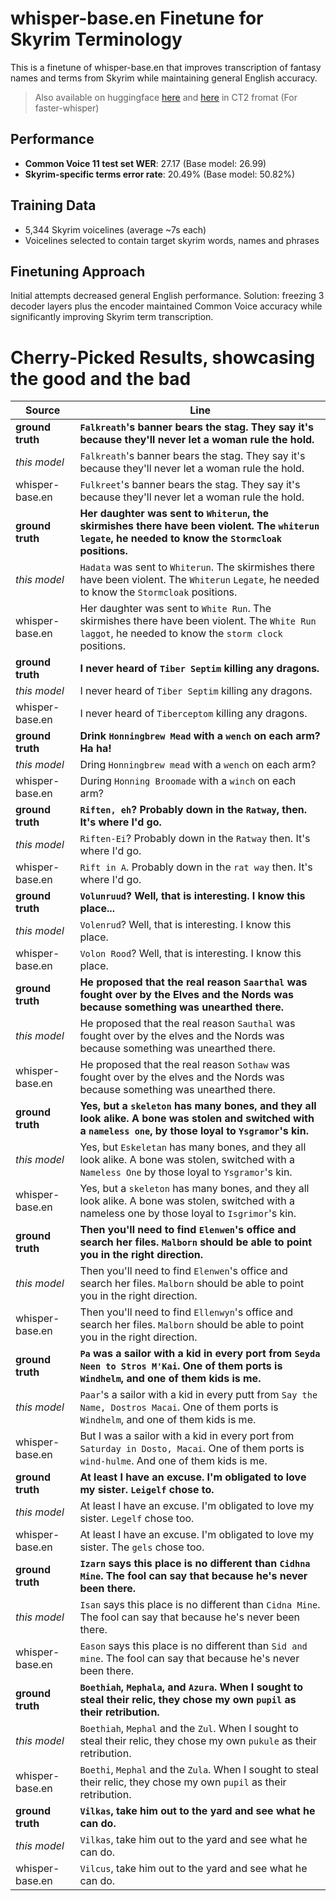 
# whisper-base.en Finetune for Skyrim Terminology

This is a finetune of whisper-base.en that improves transcription of fantasy names and terms from Skyrim while maintaining general English accuracy.

> Also available on huggingface [here](https://huggingface.co/Numbat/skyrim-whisper-base.en) and [here](https://huggingface.co/Numbat/faster-skyrim-whisper-base.en) in CT2 fromat (For faster-whisper)

## Performance

- **Common Voice 11 test set WER**: 27.17 (Base model: 26.99)
- **Skyrim-specific terms error rate**: 20.49% (Base model: 50.82%)

## Training Data

- 5,344 Skyrim voicelines (average ~7s each)
- Voicelines selected to contain target skyrim words, names and phrases

## Finetuning Approach

Initial attempts decreased general English performance. Solution: freezing 3 decoder layers plus the encoder maintained Common Voice accuracy while significantly improving Skyrim term transcription.


# Cherry-Picked Results, showcasing the good and the bad

| Source | Line |
| --- | --- |
| **ground truth** | **`Falkreath`'s banner bears the stag. They say it's because they'll never let a woman rule the hold.** |
| _this model_ | `Falkreath`'s banner bears the stag. They say it's because they'll never let a woman rule the hold. |
| whisper-base.en | `Fulkreet`'s banner bears the stag. They say it's because they'll never let a woman rule the hold. |
| **ground truth** | **Her daughter was sent to `Whiterun`, the skirmishes there have been violent. The `whiterun` `legate`, he needed to know the `Stormcloak` positions.** |
| _this model_ | `Hadata` was sent to `Whiterun`. The skirmishes there have been violent. The `Whiterun` `Legate`, he needed to know the `Stormcloak` positions. |
| whisper-base.en | Her daughter was sent to `White Run`. The skirmishes there have been violent. The `White Run` `laggot`, he needed to know the `storm clock` positions. |
| **ground truth** | **I never heard of `Tiber Septim` killing any dragons.** |
| _this model_ | I never heard of `Tiber Septim` killing any dragons. |
| whisper-base.en | I never heard of `Tiberceptom` killing any dragons. |
| **ground truth** | **Drink `Honningbrew Mead` with a `wench` on each arm? Ha ha!** |
| _this model_ | Dring `Honningbrew mead` with a `wench` on each arm? |
| whisper-base.en | During `Honning Broomade` with a `winch` on each arm? |
| **ground truth** | **`Riften, eh`? Probably down in the `Ratway`, then. It's where I'd go.** |
| _this model_ | `Riften-Ei`? Probably down in the `Ratway` then. It's where I'd go. |
| whisper-base.en | `Rift in A`. Probably down in the `rat way` then. It's where I'd go. |
| **ground truth** | **`Volunruud`? Well, that is interesting. I know this place...** |
| _this model_ | `Volenrud`? Well, that is interesting. I know this place. |
| whisper-base.en | `Volon Rood`? Well, that is interesting. I know this place. |
| **ground truth** | **He proposed that the real reason `Saarthal` was fought over by the Elves and the Nords was because something was unearthed there.** |
| _this model_ | He proposed that the real reason `Sauthal` was fought over by the elves and the Nords was because something was unearthed there. |
| whisper-base.en | He proposed that the real reason `Sothaw` was fought over by the elves and the Nords was because something was unearthed there. |
| **ground truth** | **Yes, but a `skeleton` has many bones, and they all look alike. A bone was stolen and switched with a `nameless one`, by those loyal to `Ysgramor`'s kin.** |
| _this model_ | Yes, but `Eskeletan` has many bones, and they all look alike. A bone was stolen, switched with a `Nameless One` by those loyal to `Ysgramor`'s kin. |
| whisper-base.en | Yes, but a `skeleton` has many bones, and they all look alike. A bone was stolen, switched with a nameless one by those loyal to `Isgrimor`'s kin. |
| **ground truth** | **Then you'll need to find `Elenwen`'s office and search her files. `Malborn` should be able to point you in the right direction.** |
| _this model_ | Then you'll need to find `Elenwen`'s office and search her files. `Malborn` should be able to point you in the right direction. |
| whisper-base.en | Then you'll need to find `Ellenwyn`'s office and search her files. `Malborn` should be able to point you in the right direction. |
| **ground truth** | **`Pa` was a sailor with a kid in every port from `Seyda Neen to Stros M'Kai`. One of them ports is `Windhelm`, and one of them kids is me.** |
| _this model_ | `Paar`'s a sailor with a kid in every putt from `Say the Name, Dostros Macai`. One of them ports is `Windhelm`, and one of them kids is me. |
| whisper-base.en | But I was a sailor with a kid in every port from `Saturday in Dosto, Macai`. One of them ports is `wind-hulme`. And one of them kids is me. |
| **ground truth** | **At least I have an excuse. I'm obligated to love my sister. `Leigelf` chose to.** |
| _this model_ | At least I have an excuse. I'm obligated to love my sister. `Legelf` chose too. |
| whisper-base.en | At least I have an excuse. I'm obligated to love my sister. The `gels` chose too. |
| **ground truth** | **`Izarn` says this place is no different than `Cidhna Mine`. The fool can say that because he's never been there.** |
| _this model_ | `Isan` says this place is no different than `Cidna Mine`. The fool can say that because he's never been there. |
| whisper-base.en | `Eason` says this place is no different than `Sid and mine`. The fool can say that because he's never been there. |
| **ground truth** | **`Boethiah`, `Mephala`, and `Azura`. When I sought to steal their relic, they chose my own `pupil` as their retribution.** |
| _this model_ | `Boethiah`, `Mephal` and the `Zul`. When I sought to steal their relic, they chose my own `pukule` as their retribution. |
| whisper-base.en | `Boethi`, `Mephal` and the `Zula`. When I sought to steal their relic, they chose my own `pupil` as their retribution. |
| **ground truth** | **`Vilkas`, take him out to the yard and see what he can do.** |
| _this model_ | `Vilkas`, take him out to the yard and see what he can do. |
| whisper-base.en | `Vilcus`, take him out to the yard and see what he can do. |
